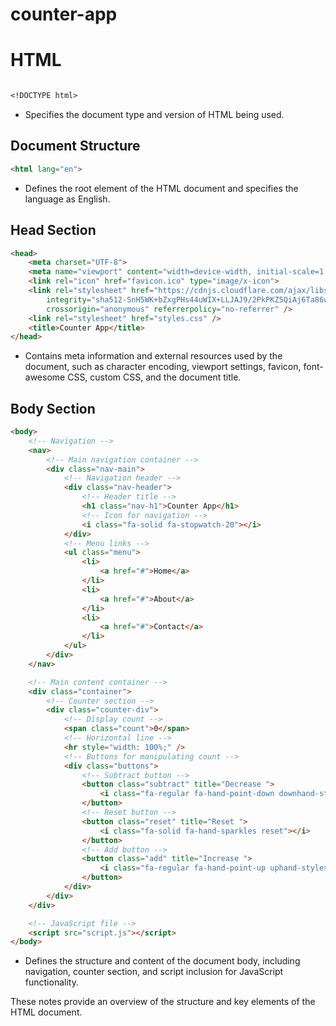 # counter-app

# HTML 
```markdown

<!DOCTYPE html>
```
- Specifies the document type and version of HTML being used.

## Document Structure
```html
<html lang="en">
```
- Defines the root element of the HTML document and specifies the language as English.

## Head Section
```html
<head>
    <meta charset="UTF-8">
    <meta name="viewport" content="width=device-width, initial-scale=1.0">
    <link rel="icon" href="favicon.ico" type="image/x-icon">
    <link rel="stylesheet" href="https://cdnjs.cloudflare.com/ajax/libs/font-awesome/6.5.2/css/all.min.css"
        integrity="sha512-SnH5WK+bZxgPHs44uWIX+LLJAJ9/2PkPKZ5QiAj6Ta86w+fsb2TkcmfRyVX3pBnMFcV7oQPJkl9QevSCWr3W6A=="
        crossorigin="anonymous" referrerpolicy="no-referrer" />
    <link rel="stylesheet" href="styles.css" />
    <title>Counter App</title>
</head>
```
- Contains meta information and external resources used by the document, such as character encoding, viewport settings, favicon, font-awesome CSS, custom CSS, and the document title.

## Body Section
```html
<body>
    <!-- Navigation -->
    <nav>
        <!-- Main navigation container -->
        <div class="nav-main">
            <!-- Navigation header -->
            <div class="nav-header">
                <!-- Header title -->
                <h1 class="nav-h1">Counter App</h1>
                <!-- Icon for navigation -->
                <i class="fa-solid fa-stopwatch-20"></i>
            </div>
            <!-- Menu links -->
            <ul class="menu">
                <li>
                    <a href="#">Home</a>
                </li>
                <li>
                    <a href="#">About</a>
                </li>
                <li>
                    <a href="#">Contact</a>
                </li>
            </ul>
        </div>
    </nav>

    <!-- Main content container -->
    <div class="container">
        <!-- Counter section -->
        <div class="counter-div">
            <!-- Display count -->
            <span class="count">0</span>
            <!-- Horizontal line -->
            <hr style="width: 100%;" />
            <!-- Buttons for manipulating count -->
            <div class="buttons">
                <!-- Subtract button -->
                <button class="subtract" title="Decrease ">
                    <i class="fa-regular fa-hand-point-down downhand-styles subtract"></i>
                </button>
                <!-- Reset button -->
                <button class="reset" title="Reset ">
                    <i class="fa-solid fa-hand-sparkles reset"></i>
                </button>
                <!-- Add button -->
                <button class="add" title="Increase ">
                    <i class="fa-regular fa-hand-point-up uphand-styles add"></i>
                </button>
            </div>
        </div>
    </div>

    <!-- JavaScript file -->
    <script src="script.js"></script>
</body>
```
- Defines the structure and content of the document body, including navigation, counter section, and script inclusion for JavaScript functionality.

These notes provide an overview of the structure and key elements of the HTML document.
